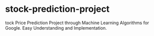 # stock-prediction-project
tock Price Prediction Project through Machine Learning Algorithms for Google. Easy Understanding and Implementation.
